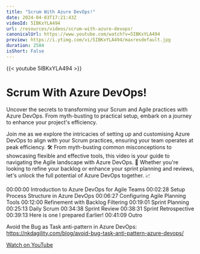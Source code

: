 ```yaml
---
title: "Scrum With Azure DevOps!"
date: 2024-04-03T17:21:43Z
videoId: 5IBKxYLA494
url: /resources/videos/scrum-with-azure-devops!
canonicalUrl: https://www.youtube.com/watch?v=5IBKxYLA494
preview: https://i.ytimg.com/vi/5IBKxYLA494/maxresdefault.jpg
duration: 2504
isShort: False
---
```


{{< youtube 5IBKxYLA494 >}}

# Scrum With Azure DevOps!

Uncover the secrets to transforming your Scrum and Agile practices with Azure DevOps. From myth-busting to practical setup, embark on a journey to enhance your project's efficiency.

Join me as we explore the intricacies of setting up and customising Azure DevOps to align with your Scrum practices, ensuring your team operates at peak efficiency. 🛠️ From myth-busting common misconceptions to showcasing flexible and effective tools, this video is your guide to navigating the Agile landscape with Azure DevOps. 🌟 Whether you're looking to refine your backlog or enhance your sprint planning and reviews, let's unlock the full potential of Azure DevOps together. 📈

00:00:00 Introduction to Azure DevOps for Agile Teams
00:02:28 Setup Process Structure in Azure DevOps
00:06:27 Configuring Agile Planning Tools
00:12:00 Refinement with Backlog Filtering
00:19:01 Sprint Planning
00:25:13 Daily Scrum
00:34:38 Sprint Review
00:38:31 Sprint Retrospective
00:39:13 Here is one I prepared Earlier!
00:41:09 Outro

Avoid the Bug as Task anti-pattern in Azure DevOps: https://nkdagility.com/blog/avoid-bug-task-anti-pattern-azure-devops/

[Watch on YouTube](https://www.youtube.com/watch?v=5IBKxYLA494)
